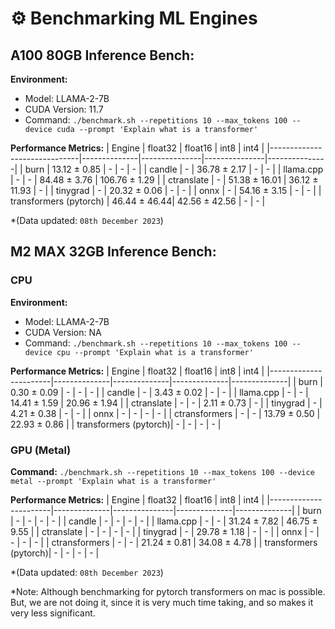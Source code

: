 # ⚙️ Benchmarking ML Engines

## A100 80GB Inference Bench:

**Environment:**
- Model: LLAMA-2-7B
- CUDA Version: 11.7
- Command: `./benchmark.sh --repetitions 10 --max_tokens 100 --device cuda --prompt 'Explain what is a transformer'`

**Performance Metrics:**
| Engine                       | float32      | float16       | int8          | int4          |
|------------------------------|--------------|---------------|---------------|---------------|
| burn                         | 13.12 ± 0.85 |      -        |      -        |      -        |
| candle                       |      -       | 36.78 ± 2.17  |      -        |      -        |
| llama.cpp                    |      -       |      -        | 84.48 ± 3.76  | 106.76 ± 1.29 |
| ctranslate                   |      -       | 51.38 ± 16.01 | 36.12 ± 11.93 |      -        |
| tinygrad                     |      -       | 20.32 ± 0.06  |      -        |      -        |
| onnx                         |      -       | 54.16 ± 3.15  |      -        |      -        |
| transformers (pytorch)       | 46.44 ± 46.44| 42.56 ± 42.56 |      -        |      -        |

*(Data updated: `08th December 2023`)


## M2 MAX 32GB Inference Bench:

### CPU

**Environment:**
- Model: LLAMA-2-7B
- CUDA Version: NA
- Command: `./benchmark.sh --repetitions 10 --max_tokens 100 --device cpu --prompt 'Explain what is a transformer'`

**Performance Metrics:**
| Engine                | float32      | float16      | int8         | int4         |
|-----------------------|--------------|--------------|--------------|--------------|
| burn                  | 0.30 ± 0.09  |      -       |      -       |      -       |
| candle                |      -       | 3.43 ± 0.02  |      -       |      -       |
| llama.cpp             |      -       |      -       | 14.41 ± 1.59 | 20.96 ± 1.94 |
| ctranslate            |      -       |      -       | 2.11 ± 0.73  |      -       |
| tinygrad              |      -       | 4.21 ± 0.38  |      -       |      -       |
| onnx                  |      -       |      -       |      -       |      -       |
| ctransformers         |      -       |      -       | 13.79 ± 0.50 | 22.93 ± 0.86 |
| transformers (pytorch)|      -       |      -       |      -       |      -       |

### GPU (Metal)

**Command:** `./benchmark.sh --repetitions 10 --max_tokens 100 --device metal --prompt 'Explain what is a transformer'`

**Performance Metrics:**
| Engine                | float32      | float16       | int8         | int4         |
|-----------------------|--------------|---------------|--------------|--------------|
| burn                  |      -       |      -        |      -       |      -       |
| candle                |      -       |      -        |      -       |      -       |
| llama.cpp             |      -       |      -        | 31.24 ± 7.82 | 46.75 ± 9.55 |
| ctranslate            |      -       |      -        |      -       |      -       |
| tinygrad              |      -       | 29.78 ± 1.18  |      -       |      -       |
| onnx                  |      -       |      -        |      -       |      -       |
| ctransformers         |      -       |      -        | 21.24 ± 0.81 | 34.08 ± 4.78 |
| transformers (pytorch)|      -       |      -       |      -       |      -       |

*(Data updated: `08th December 2023`)

*Note: Although benchmarking for pytorch transformers on mac is possible. But, we are not doing it, since it is very much time taking, and so makes it very less significant.
